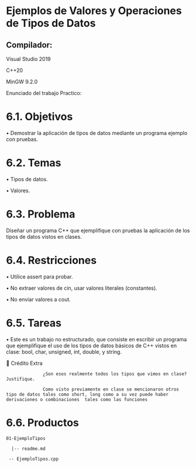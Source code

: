 # Ejemplos de Valores y Operaciones de Tipos de Datos

## Compilador:
Visual Studio 2019

C++20

MinGW 9.2.0

Enunciado del trabajo Practico:

# 6.1. Objetivos

• Demostrar la aplicación de tipos de datos mediante un programa ejemplo con
pruebas.

# 6.2. Temas

• Tipos de datos.

• Valores.

# 6.3. Problema

Diseñar un programa C++ que ejemplifique con pruebas la aplicación de los tipos
de datos vistos en clases.

# 6.4. Restricciones

• Utilice assert para probar.

• No extraer valores de cin, usar valores literales (constantes).

• No enviar valores a cout.


# 6.5. Tareas

• Este es un trabajo no estructurado, que consiste en escribir un programa que
ejemplifique el uso de los tipos de datos básicos de C++ vistos en clase: bool,
char, unsigned, int, double, y string.

:bookmark_tabs:   Crédito Extra

                  ¿Son esos realmente todos los tipos que vimos en clase? Justifique.
                  
                  Como visto previamente en clase se mencionaron otros tipo de datos tales como short, long como a su vez puede haber derivaciones o combinaciones  tales como las funciones
                  
# 6.6. Productos
```
01-EjemploTipos

  |-- readme.md
 
 -- EjemploTipos.cpp
 ```
